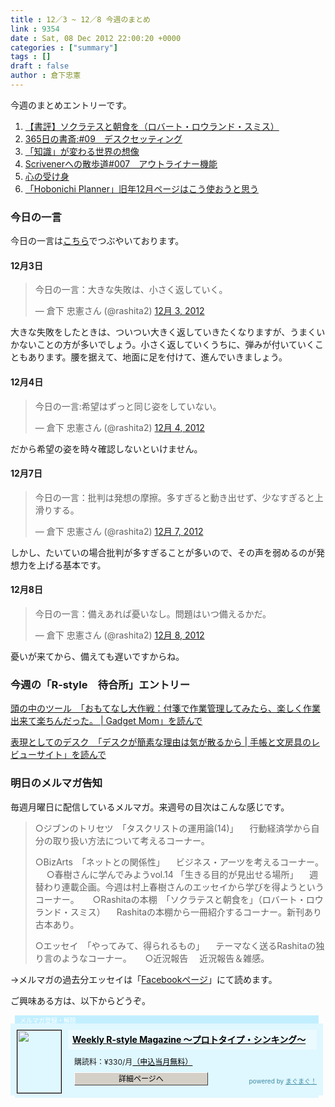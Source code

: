 ```yaml
---
title : 12／3 ~ 12／8 今週のまとめ
link : 9354
date : Sat, 08 Dec 2012 22:00:20 +0000
categories : ["summary"]
tags : []
draft : false
author : 倉下忠憲
---
```


今週のまとめエントリーです。

<ol>
<li><a href="https://rashita.net/blog/?p=9320" target="_blank">【書評】ソクラテスと朝食を（ロバート・ロウランド・スミス）</a></li>
<li><a href="https://rashita.net/blog/?p=9333" target="_blank">365日の書斎:#09　デスクセッティング</a></li>
<li><a href="https://rashita.net/blog/?p=9336" target="_blank">「知識」が変わる世界の想像</a></li>
<li><a href="https://rashita.net/blog/?p=9341" target="_blank">Scrivenerへの散歩道#007　アウトライナー機能</a></li>
<li><a href="https://rashita.net/blog/?p=9346" target="_blank">心の受け身</a></li>
<li><a href="https://rashita.net/blog/?p=9349" target="_blank">「Hobonichi Planner」旧年12月ページはこう使おうと思う</a></li>
</ol>
<h3>今日の一言</h3>
今日の一言は<a href="http://twitter.com/rashita2 ">こちら</a>でつぶやいております。

<h4>12月3日</h4>
<blockquote class="twitter-tweet" lang="ja"><p>今日の一言：大きな失敗は、小さく返していく。</p>&mdash; 倉下 忠憲さん (@rashita2) <a href="https://twitter.com/rashita2/status/275599172663656448" data-datetime="2012-12-03T13:55:37+00:00">12月 3, 2012</a></blockquote>
<script src="//platform.twitter.com/widgets.js" charset="utf-8"></script>
大きな失敗をしたときは、ついつい大きく返していきたくなりますが、うまくいかないことの方が多いでしょう。小さく返していくうちに、弾みが付いていくこともあります。腰を据えて、地面に足を付けて、進んでいきましょう。

<h4>12月4日</h4>
<blockquote class="twitter-tweet" lang="ja"><p>今日の一言:希望はずっと同じ姿をしていない。</p>&mdash; 倉下 忠憲さん (@rashita2) <a href="https://twitter.com/rashita2/status/275977666757283840" data-datetime="2012-12-04T14:59:37+00:00">12月 4, 2012</a></blockquote>
<script src="//platform.twitter.com/widgets.js" charset="utf-8"></script>
だから希望の姿を時々確認しないといけません。

<h4>12月7日</h4>
<blockquote class="twitter-tweet" lang="ja"><p>今日の一言：批判は発想の摩擦。多すぎると動き出せず、少なすぎると上滑りする。</p>&mdash; 倉下 忠憲さん (@rashita2) <a href="https://twitter.com/rashita2/status/277038133445529601" data-datetime="2012-12-07T13:13:32+00:00">12月 7, 2012</a></blockquote>
<script src="//platform.twitter.com/widgets.js" charset="utf-8"></script>
しかし、たいていの場合批判が多すぎることが多いので、その声を弱めるのが発想力を上げる基本です。
<h4>12月8日</h4>
<blockquote class="twitter-tweet" lang="ja"><p>今日の一言：備えあれば憂いなし。問題はいつ備えるかだ。</p>&mdash; 倉下 忠憲さん (@rashita2) <a href="https://twitter.com/rashita2/status/277310982693462016" data-datetime="2012-12-08T07:17:45+00:00">12月 8, 2012</a></blockquote>
<script src="//platform.twitter.com/widgets.js" charset="utf-8"></script>
憂いが来てから、備えても遅いですからね。

<h3>今週の「R-style　待合所」エントリー</h3>
<a href="http://r-style.posterous.com/-gadget-mom" target="_blank">頭の中のツール　「おもてなし大作戦：付箋で作業管理してみたら、楽しく作業出来て楽ちんだった。 | Gadget Mom」を読んで</a>

<a href="http://r-style.posterous.com/171094987" target="_blank">表現としてのデスク　「デスクが簡素な理由は気が散るから | 手帳と文房具のレビューサイト」を読んで</a>
<h3>明日のメルマガ告知</h3>
毎週月曜日に配信しているメルマガ。来週号の目次はこんな感じです。

<blockquote>
○ジブンのトリセツ　「タスクリストの運用論(14)」
　行動経済学から自分の取り扱い方法について考えるコーナー。

○BizArts　「ネットとの関係性」
　ビジネス・アーツを考えるコーナー。
　
○春樹さんに学んでみようvol.14 「生きる目的が見出せる場所」
　週替わり連載企画。今週は村上春樹さんのエッセイから学びを得ようというコーナー。
　
○Rashitaの本棚　「ソクラテスと朝食を」（ロバート・ロウランド・スミス）
　Rashitaの本棚から一冊紹介するコーナー。新刊あり古本あり。

○エッセイ　「やってみて、得られるもの」
　テーマなく送るRashitaの独り言のようなコーナー。
　
○近況報告
　近況報告＆雑感。
</blockquote>

→メルマガの過去分エッセイは「<a href="http://www.facebook.com/home.php#!/rashitaportal">Facebookページ</a>」にて読めます。

ご興味ある方は、以下からどうぞ。

<div style="width:500px;margin-bottom:20px;">
<div style="height:13px;background:url(http://img.mag2.com/mag2/common/publ/pub-form/wide_b_left_top.gif) no-repeat left top;"><div style="height:13px;background:url(http://img.mag2.com/mag2/common/publ/pub-form/wide_b_right_top.gif) no-repeat right top;"><div style="margin:0 7px;padding-left:8px; height:13px; color:#fff; background:#c2efff url(http://img.mag2.com/mag2/common/publ/pub-form/wide_b_tit.gif) no-repeat left top; font-size:10px;">メルマガ登録・解除</div></div></div>
<div style="padding:10px 0;background:#dff7ff url(http://img.mag2.com/mag2/common/publ/pub-form/wide_b_bg.gif) repeat-x;font-size:12px;"><a href="http://www.mag2.com/m/0001185133.html" style="border:none;"><img src="http://www.mag2.com/images/MagazineCover/0001185133c.png" width="70" height="100" style="margin:0 10px; position:absolute; border:#000 1px solid;" /></a>
<div style="margin:0 10px 0 92px; position:relative; height:95px;">
<div style="padding:8px 7px; background-color: #ebfaff; font-weight:bold; font-size:14px; line-height:1.2;"><a href="http://www.mag2.com/m/0001185133.html" style="color:#000;">Weekly R-style Magazine ～プロトタイプ・シンキング～ </a></div>
<div style="padding:10px 0 0 10px;">購読料：&yen;330/月<a href="http://www.mag2.com/read/charge.html" style="color:#000;">（申込当月無料）</a></div><div style="margin:10px 0 0 10px; height:20px;position:relative;"><a href="http://www.mag2.com/m/0001185133.html" style="color:#000;text-decoration:none;"><span style="padding:2px 70px;border:#404040 1px solid;border-top-color:#fff;border-left-color:#fff;background-color:#d4d0c8;text-align:center;">詳細ページへ</span></a><span style="position:absolute; right:0; bottom:0; color:#3f8ba5; font-size:10px;">powered by <a href="http://www.mag2.com/" target="_blank" style="color:#3f8ba5;">まぐまぐ！</a></span></div></div>
</div>
<div style="height:4px;background:url(http://img.mag2.com/mag2/common/publ/pub-form/wide_b_left_bot.gif) no-repeat left top;"><div style="background:url(http://img.mag2.com/mag2/common/publ/pub-form/wide_b_right_bot.gif) no-repeat right top;"><div style="margin:0 7px;padding-left:8px; height:4px; background-color:#dff7ff; font-size:1px;">&nbsp;</div></div></div>
</div>
